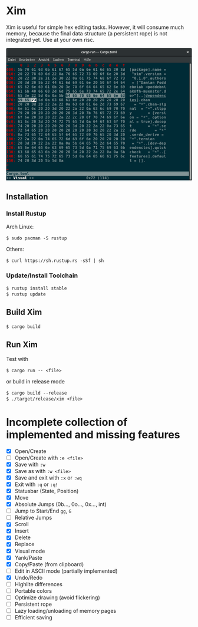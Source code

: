 # Xim

Xim is useful for simple hex editing tasks. However, it will consume much memory, because the final data structure (a persistent rope) is not integrated yet. Use at your own risc.

![Screenshot](assets/xim.png)

## Installation

### Install Rustup

Arch Linux:

```
$ sudo pacman -S rustup
```

Others:

```
$ curl https://sh.rustup.rs -sSf | sh
```

### Update/Install Toolchain

```
$ rustup install stable
$ rustup update
```

## Build Xim

```
$ cargo build
```

## Run Xim

Test with

```
$ cargo run -- <file>
```

or build in release mode

```
$ cargo build --release
$ ./target/release/xim <file>
```

# Incomplete collection of implemented and missing features

* [x] Open/Create
* [ ] Open/Create with `:e <file>`
* [x] Save with `:w`
* [x] Save as with `:w <file>`
* [x] Save and exit with `:x` or `:wq`
* [x] Exit with `:q` or `:q!`
* [x] Statusbar (State, Position)
* [x] Move
* [x] Absolute Jumps (0b..., 0o..., 0x..., int)
* [ ] Jump to Start/End `gg`, `G`
* [ ] Relative Jumps
* [x] Scroll
* [x] Insert
* [x] Delete
* [x] Replace
* [x] Visual mode
* [x] Yank/Paste
* [x] Copy/Paste (from clipboard)
* [ ] Edit in ASCII mode (partially implemented)
* [x] Undo/Redo
* [ ] Highlite differences
* [ ] Portable colors
* [ ] Optimize drawing (avoid flickering)
* [ ] Persistent rope
* [ ] Lazy loading/unloading of memory pages
* [ ] Efficient saving
